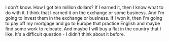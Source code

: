 I don't know. How I got ten million dollars? If I earned it, then I know what to do with it. I think that I earned it on the exchange or some business.
And I'm going to invest them in the exchange or business. If I won it, then I'm going to pay off my mortgage and go to Europe that practice English and maybe find some work to relocate. And maybe I will buy a flat in the country that I like. It's a difficult question - I didn't think about it before.
